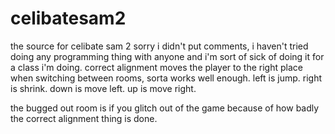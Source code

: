 # celibatesam2
the source for celibate sam 2
sorry i didn't put comments, i haven't tried doing any programming thing with anyone and i'm sort of sick of doing it for
a class i'm doing.
correct alignment moves the player to the right place when switching between rooms, sorta works well enough.
left is jump.
right is shrink.
down is move left.
up is move right.

the bugged out room is if you glitch out of the game because of how badly the correct alignment thing is done.
